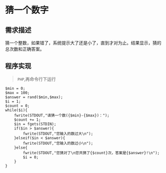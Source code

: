 # 猜一个数字

## 需求描述

猜一个整数，如果错了，系统提示大了还是小了，直到才对为止。结果显示，猜的总次数和正确答案。

## 程序实现

> `PHP`,再命令行下运行

```
$min = 0;
$max = 100;
$answer = rand($min,$max);
$i = 1;
$count = 0;
while($i){
    fwrite(STDOUT,"请猜一个数({$min}-{$max})：");
    $count += 1;
    $in = fgets(STDIN);
    if($in > $answer){
        fwrite(STDOUT,"您输入的数过大\n");
    }elseif($in < $answer){
        fwrite(STDOUT,"您输入的数过小\n");
    }else{
        fwrite(STDOUT,"您猜对了\n您共猜了{$count}次，答案是{$answer}!\n");
        $i = 0;
    }
}
```
